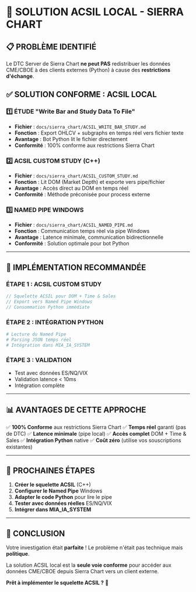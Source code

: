 # 🎯 SOLUTION ACSIL LOCAL - SIERRA CHART

## 📋 **PROBLÈME IDENTIFIÉ**
Le DTC Server de Sierra Chart **ne peut PAS** redistribuer les données CME/CBOE à des clients externes (Python) à cause des **restrictions d'échange**.

## ✅ **SOLUTION CONFORME : ACSIL LOCAL**

### **1️⃣ ÉTUDE "Write Bar and Study Data To File"**
- **Fichier** : `docs/sierra_chart/ACSIL_WRITE_BAR_STUDY.md`
- **Fonction** : Export OHLCV + subgraphs en temps réel vers fichier texte
- **Avantage** : Bot Python lit le fichier directement
- **Conformité** : 100% conforme aux restrictions Sierra Chart

### **2️⃣ ACSIL CUSTOM STUDY (C++)**
- **Fichier** : `docs/sierra_chart/ACSIL_CUSTOM_STUDY.md`
- **Fonction** : Lit DOM (Market Depth) et exporte vers pipe/fichier
- **Avantage** : Accès direct au DOM en temps réel
- **Conformité** : Méthode préconisée pour process externe

### **3️⃣ NAMED PIPE WINDOWS**
- **Fichier** : `docs/sierra_chart/ACSIL_NAMED_PIPE.md`
- **Fonction** : Communication temps réel via pipe Windows
- **Avantage** : Latence minimale, communication bidirectionnelle
- **Conformité** : Solution optimale pour bot Python

---

## 🚀 **IMPLÉMENTATION RECOMMANDÉE**

### **ÉTAPE 1 : ACSIL CUSTOM STUDY**
```cpp
// Squelette ACSIL pour DOM + Time & Sales
// Export vers Named Pipe Windows
// Consommation Python immédiate
```

### **ÉTAPE 2 : INTÉGRATION PYTHON**
```python
# Lecture du Named Pipe
# Parsing JSON temps réel
# Intégration dans MIA_IA_SYSTEM
```

### **ÉTAPE 3 : VALIDATION**
- Test avec données ES/NQ/VIX
- Validation latence < 10ms
- Intégration complète

---

## 📊 **AVANTAGES DE CETTE APPROCHE**

✅ **100% Conforme** aux restrictions Sierra Chart
✅ **Temps réel** garanti (pas de DTC)
✅ **Latence minimale** (pipe local)
✅ **Accès complet** DOM + Time & Sales
✅ **Intégration Python** native
✅ **Coût zéro** (utilise vos souscriptions existantes)

---

## 🎯 **PROCHAINES ÉTAPES**

1. **Créer le squelette ACSIL** (C++)
2. **Configurer le Named Pipe** Windows
3. **Adapter le code Python** pour lire le pipe
4. **Tester avec données réelles** ES/NQ/VIX
5. **Intégrer dans MIA_IA_SYSTEM**

---

## 📝 **CONCLUSION**

Votre investigation était **parfaite** ! Le problème n'était pas technique mais **politique**. 

La solution ACSIL local est la **seule voie conforme** pour accéder aux données CME/CBOE depuis Sierra Chart vers un client externe.

**Prêt à implémenter le squelette ACSIL ?** 🚀










